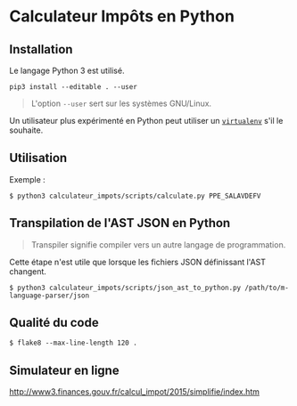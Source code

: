 # Calculateur Impôts en Python

## Installation

Le langage Python 3 est utilisé.

```
pip3 install --editable . --user
```

> L'option `--user` sert sur les systèmes GNU/Linux.

Un utilisateur plus expérimenté en Python peut utiliser
un [`virtualenv`](https://virtualenv.readthedocs.org/en/latest/) s'il le souhaite.

## Utilisation

Exemple :

```
$ python3 calculateur_impots/scripts/calculate.py PPE_SALAVDEFV
```

## Transpilation de l'AST JSON en Python

> Transpiler signifie compiler vers un autre langage de programmation.

Cette étape n'est utile que lorsque les fichiers JSON définissant l'AST changent.

```
$ python3 calculateur_impots/scripts/json_ast_to_python.py /path/to/m-language-parser/json
```

## Qualité du code

```
$ flake8 --max-line-length 120 .
```

## Simulateur en ligne

http://www3.finances.gouv.fr/calcul_impot/2015/simplifie/index.htm
